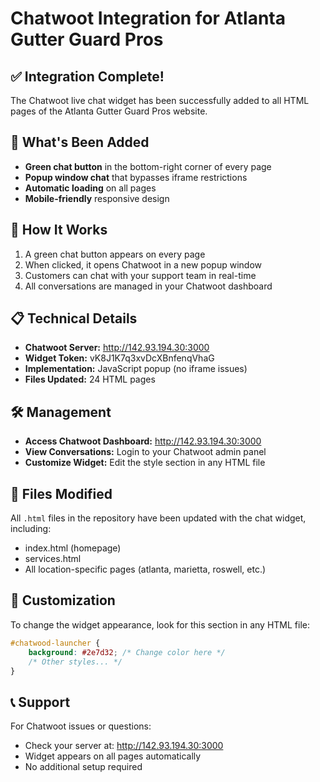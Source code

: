 # Chatwoot Integration for Atlanta Gutter Guard Pros

## ✅ Integration Complete!

The Chatwoot live chat widget has been successfully added to all HTML pages of the Atlanta Gutter Guard Pros website.

## 🎯 What's Been Added

- **Green chat button** in the bottom-right corner of every page
- **Popup window chat** that bypasses iframe restrictions
- **Automatic loading** on all pages
- **Mobile-friendly** responsive design

## 🚀 How It Works

1. A green chat button appears on every page
2. When clicked, it opens Chatwoot in a new popup window
3. Customers can chat with your support team in real-time
4. All conversations are managed in your Chatwoot dashboard

## 📋 Technical Details

- **Chatwoot Server:** http://142.93.194.30:3000
- **Widget Token:** vK8J1K7q3xvDcXBnfenqVhaG
- **Implementation:** JavaScript popup (no iframe issues)
- **Files Updated:** 24 HTML pages

## 🛠️ Management

- **Access Chatwoot Dashboard:** http://142.93.194.30:3000
- **View Conversations:** Login to your Chatwoot admin panel
- **Customize Widget:** Edit the style section in any HTML file

## 📝 Files Modified

All `.html` files in the repository have been updated with the chat widget, including:
- index.html (homepage)
- services.html
- All location-specific pages (atlanta, marietta, roswell, etc.)

## 🔧 Customization

To change the widget appearance, look for this section in any HTML file:
```css
#chatwood-launcher {
    background: #2e7d32; /* Change color here */
    /* Other styles... */
}
```

## 📞 Support

For Chatwoot issues or questions:
- Check your server at: http://142.93.194.30:3000
- Widget appears on all pages automatically
- No additional setup required
